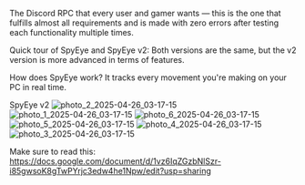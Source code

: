 The Discord RPC that every user and gamer wants — this is the one that fulfills almost all requirements and is made with zero errors after testing each functionality multiple times.

Quick tour of SpyEye and SpyEye v2: Both versions are the same, but the v2 version is more advanced in terms of features.

How does SpyEye work?
It tracks every movement you're making on your PC in real time.

SpyEye v2
![photo_2_2025-04-26_03-17-15](https://github.com/user-attachments/assets/5f5d05f4-e84f-4858-8c11-4e1ebb48950e)
![photo_1_2025-04-26_03-17-15](https://github.com/user-attachments/assets/19ce8c66-5dea-489a-804d-4556c0b3a0c6)
![photo_6_2025-04-26_03-17-15](https://github.com/user-attachments/assets/97977248-aedd-47d4-ad19-5d10748161c3)
![photo_5_2025-04-26_03-17-15](https://github.com/user-attachments/assets/71252f82-6304-44c8-b632-898355726e78)
![photo_4_2025-04-26_03-17-15](https://github.com/user-attachments/assets/bc559886-d464-477c-9b93-522bfe58bab8)
![photo_3_2025-04-26_03-17-15](https://github.com/user-attachments/assets/8ebf766d-6a14-4f3e-bf00-a8d924735afd)

Make sure to read this:
https://docs.google.com/document/d/1vz6IqZGzbNlSzr-i85gwsoK8gTwPYrjc3edw4he1Npw/edit?usp=sharing



